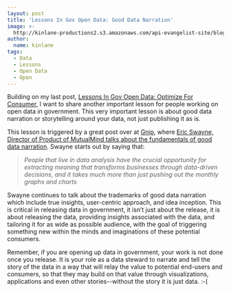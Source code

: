 ```yaml
---
layout: post
title: 'Lessons In Gov Open Data: Good Data Narration'
image: >-
  http://kinlane-productions2.s3.amazonaws.com/api-evangelist-site/blog/bw-data-narration.png
author:
  name: kinlane
tags:
  - Data
  - Lessons
  - Open Data
  - Open
---
```

Building on my last post, [Lessons In Gov Open Data: Optimize For Consumer](http://apievangelist.com/2014/01/10/lessons-in-gov-open-data-optimize-for-consumer/), I want to share another important lesson for people working on open data in government. This very important lesson is about good data narration or storytelling around your data, not just publishing it as is.

This lesson is triggered by a great post over at [Gnip](http://blog.gnip.com "Gnip"), where [Eric Swayne, Director of Product of MutualMind talks about the fundamentals of good data narration](http://blog.gnip.com/data-narration/). Swayne starts out by saying that:

> _People that live in data analysis have the crucial opportunity for extracting meaning that transforms businesses through data-driven decisions, and it takes much more than just pushing out the monthly graphs and charts_

Swayne continues to talk about the trademarks of good data narration which include true insights, user-centric approach, and idea inception. This is critical in releasing data in government, it isn’t just about the release, it is about releasing the data, providing insights associated with the data, and tailoring it for as wide as possible audience, with the goal of triggering something new within the minds and imaginations of these potential consumers.

Remember, if you are opening up data in government, your work is not done once you release. It is your role as a data steward to narrate and tell the story of the data in a way that will relay the value to potential end-users and consumers, so that they may build on that value through visualizations, applications and even other stories--without the story it is just data. :-(